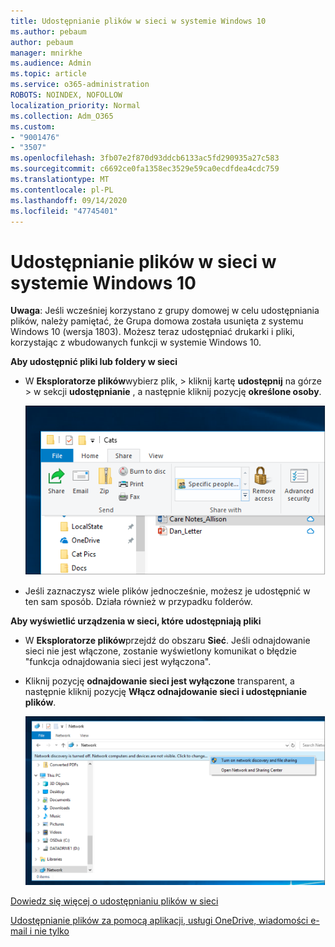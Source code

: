 ```yaml
---
title: Udostępnianie plików w sieci w systemie Windows 10
ms.author: pebaum
author: pebaum
manager: mnirkhe
ms.audience: Admin
ms.topic: article
ms.service: o365-administration
ROBOTS: NOINDEX, NOFOLLOW
localization_priority: Normal
ms.collection: Adm_O365
ms.custom:
- "9001476"
- "3507"
ms.openlocfilehash: 3fb07e2f870d93ddcb6133ac5fd290935a27c583
ms.sourcegitcommit: c6692ce0fa1358ec3529e59ca0ecdfdea4cdc759
ms.translationtype: MT
ms.contentlocale: pl-PL
ms.lasthandoff: 09/14/2020
ms.locfileid: "47745401"
---
```

# <a name="file-sharing-over-a-network-in-windows-10"></a>Udostępnianie plików w sieci w systemie Windows 10

**Uwaga**: Jeśli wcześniej korzystano z grupy domowej w celu udostępniania plików, należy pamiętać, że Grupa domowa została usunięta z systemu Windows 10 (wersja 1803). Możesz teraz udostępniać drukarki i pliki, korzystając z wbudowanych funkcji w systemie Windows 10.

**Aby udostępnić pliki lub foldery w sieci**

- W **Eksploratorze plików**wybierz plik, > kliknij kartę **udostępnij** na górze > w sekcji **udostępnianie** , a następnie kliknij pozycję **określone osoby**.

    ![Udostępnianie pliku określonym osobom.](media/share-with-specific-people.png)
          
- Jeśli zaznaczysz wiele plików jednocześnie, możesz je udostępnić w ten sam sposób. Działa również w przypadku folderów.

**Aby wyświetlić urządzenia w sieci, które udostępniają pliki**

- W **Eksploratorze plików**przejdź do obszaru **Sieć**. Jeśli odnajdowanie sieci nie jest włączone, zostanie wyświetlony komunikat o błędzie "funkcja odnajdowania sieci jest wyłączona".

- Kliknij pozycję **odnajdowanie sieci jest wyłączone** transparent, a następnie kliknij pozycję **Włącz odnajdowanie sieci i udostępnianie plików**.

    ![Włącz odnajdowanie sieci i udostępnianie plików.](media/turn-on-network-discovery.png)

[Dowiedz się więcej o udostępnianiu plików w sieci](https://support.microsoft.com/help/4092694/windows-10-file-sharing-over-a-network)

[Udostępnianie plików za pomocą aplikacji, usługi OneDrive, wiadomości e-mail i nie tylko](https://support.microsoft.com/help/4027674/windows-10-share-files-in-file-explorer)
